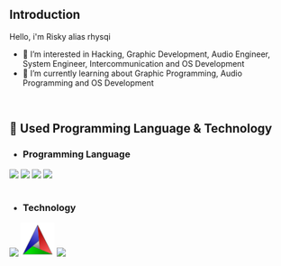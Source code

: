 ## Introduction
Hello, i'm Risky alias rhysqi

- 👀 I’m interested in Hacking, Graphic Development, Audio Engineer, System Engineer, Intercommunication and OS Development
- 🌱 I’m currently learning about Graphic Programming, Audio Programming and OS Development

<br>
  
## 📜 Used Programming Language & Technology
- ### Programming Language
<div>
  <img height="70px" src="https://upload.wikimedia.org/wikipedia/commons/thumb/1/18/C_Programming_Language.svg/1200px-C_Programming_Language.svg.png">
  <img height="70px" src="https://upload.wikimedia.org/wikipedia/commons/thumb/1/18/ISO_C%2B%2B_Logo.svg/306px-ISO_C%2B%2B_Logo.svg.png?20170928190710">
  <img height="60px" src="https://github.com/rhysqi1/assets/blob/main/X86_ASM.png">
  <img height="60px" src="https://www.macxdvd.com/mac-video-converter-pro/article-image/cuda-video-converter.jpg">
</div>
<br>

- ### Technology
<div>
  <img height="70px" src="https://llvm.org/img/DragonMedium.png">
  <img height="60px" src="https://github.com/vscode-icons/vscode-icons/raw/master/icons/file_type_cmake.svg">
  <img height="70px" src="https://fileproinfo.com/images/makefile_file_extension.png">
</div>

<!---
rhysqi1/rhysqi1 is a ✨ special ✨ repository because its `README.md` (this file) appears on your GitHub profile.
You can click the Preview link to take a look at your changes.
--->
